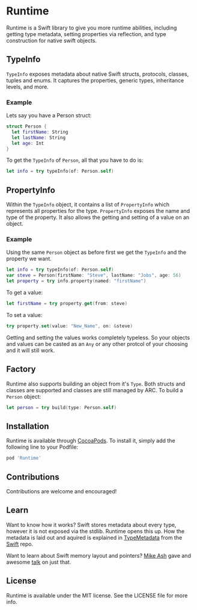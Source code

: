 # Runtime

Runtime is a Swift library to give you more runtime abilities, including getting type metadata, setting properties via reflection, and type construction for native swift objects.

## TypeInfo
`TypeInfo` exposes metadata about native Swift structs, protocols, classes, tuples and enums. It captures the properties, generic types, inheritance levels, and more.
### Example
Lets say you have a Person struct:
```swift
struct Person {
  let firstName: String
  let lastName: String
  let age: Int
}
```
To get the `TypeInfo` of `Person`, all that you have to do is:
```swift
let info = try typeInfo(of: Person.self)
```

## PropertyInfo
Within the `TypeInfo` object, it contains a list of `PropertyInfo` which represents all properties for the type. `PropertyInfo` exposes the name and type of the property. It also allows the getting and setting of a value on an object.
### Example
Using the same `Person` object as before first we get the `TypeInfo` and the property we want.
```swift
let info = try typeInfo(of: Person.self)
var steve = Person(firstName: "Steve", lastName: "Jobs", age: 56)
let property = try info.property(named: "firstName")
```
To get a value:
```swift
let firstName = try property.get(from: steve)
```
To set a value:
```swift
try property.set(value: "New_Name", on: &steve)
```
Getting and setting the values works completely typeless. So your objects and values can be casted as an `Any` or any other protcol of your choosing and it will still work. 

## Factory
Runtime also supports building an object from it's `Type`. Both structs and classes are supported and classes are still managed by ARC.
To build a `Person` object:
```swift
let person = try build(type: Person.self)
```

## Installation
Runtime is available through [CocoaPods](http://cocoapods.org). To install
it, simply add the following line to your Podfile:
```ruby
pod 'Runtime'
```

## Contributions
Contributions are welcome and encouraged!

## Learn
Want to know how it works? 
Swift stores metadata about every type, however it is not exposed via the stdlib. Runtime opens this up. How the metadata is laid out and aquired is explained in [TypeMetadata](https://github.com/apple/swift/blob/master/docs/ABI/TypeMetadata.rst) from the [Swift](https://github.com/apple/swift) repo. 

Want to learn about Swift memory layout and pointers?
[Mike Ash](https://github.com/mikeash) gave and awesome [talk](https://academy.realm.io/posts/goto-mike-ash-exploring-swift-memory-layout/) on just that.

## License
Runtime is available under the MIT license. See the LICENSE file for more info.
